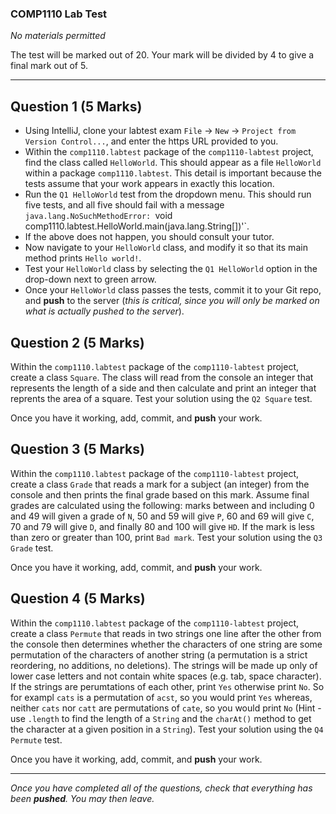 ### COMP1110 Lab Test

*No materials permitted*

The test will be marked out of 20. 
Your mark will be divided by 4 to give a final mark out of 5.

---

## Question 1 (5 Marks)

* Using IntelliJ, clone your labtest exam `File` -> `New` -> `Project from Version Control...`, and enter the https URL provided to you.
* Within the `comp1110.labtest` package of the `comp1110-labtest` project,
  find the class called `HelloWorld`.
This should appear as a file `HelloWorld` within a package `comp1110.labtest`.
This detail is important because the tests assume that your work appears in
exactly this location.
* Run the `Q1 HelloWorld` test from the dropdown menu.  This should run five tests, and all five should fail with a message `java.lang.NoSuchMethodError: `void comp1110.labtest.HelloWorld.main(java.lang.String[])'`.
* If the above does not happen, you should consult your tutor.
* Now navigate to your `HelloWorld` class, and modify it so that its main
 method prints `Hello world!`.
* Test your `HelloWorld` class by selecting the `Q1 HelloWorld` option in the
  drop-down next to green arrow.
* Once your `HelloWorld` class passes the tests, commit it to your Git repo, and **push** to the server (_this is critical, since you will only be marked on what is actually pushed to the server_).

## Question 2 (5 Marks)

Within the `comp1110.labtest` package of the `comp1110-labtest` project,
create a class `Square`. The class will read from the console an
integer that represents the length of a side and then calculate
 and print an integer that reprents the area of a square. Test
 your solution using the `Q2 Square` test.

Once you have it working, add, commit, and **push** your work.

## Question 3 (5 Marks)

Within the `comp1110.labtest` package of the `comp1110-labtest` project,
create a class `Grade` that reads a mark for a subject (an integer) from the
console and then prints the final grade based on this mark. Assume final
grades are calculated using the following: marks between and including 0
and 49 will given a grade of `N`, 50 and 59 will give `P`, 60 and 69 will
give `C`, 70 and 79 will give `D`, and finally 80 and 100 will give `HD`.
If the mark is less than zero or greater than 100, print `Bad mark`.
Test your solution using the `Q3 Grade` test.

Once you have it working, add, commit, and **push** your work.

## Question 4 (5 Marks)

Within the `comp1110.labtest` package of the `comp1110-labtest` project,
create a class `Permute` that reads in two strings one line after the other from
the console then determines whether the characters of one string are some
permutation of the characters of another string (a permutation is a strict
reordering, no additions, no deletions). The strings will be made up only of
lower case letters and not contain white spaces (e.g. tab, space character). If
the strings are perumtations of each other, print `Yes` otherwise print `No`.
So for exampl `cats` is a permutation of `acst`, so you would print `Yes` whereas,
neither `cats` nor `catt` are permutations of `cate`, so you would print `No`
(Hint - use `.length` to find the length of a `String` and the `charAt()`
method to get the character at a given position in a `String`). Test your solution
using the `Q4 Permute` test.

Once you have it working, add, commit, and **push** your work.

---

*Once you have completed all of the questions, check that everything has been **pushed**.
You may then leave.*